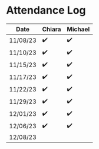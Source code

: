 # Attendance Log

| Date       | Chiara     | Michael  |
|------------|------------|------------|
| 11/08/23   |    ✔️       |      ✔️     |
| 11/10/23   |    ✔️       |      ✔️     |
| 11/15/23   |    ✔️       |      ✔️     |
| 11/17/23   |    ✔️       |      ✔️     |
| 11/22/23   |    ✔️       |      ✔️     |
| 11/29/23   |    ✔️       |      ✔️     |
| 12/01/23   |    ✔️       |      ✔️     |
| 12/06/23   |    ✔️       |      ✔️     |
| 12/08/23   |            |            |


